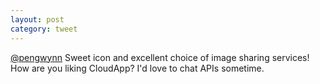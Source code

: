 ```yaml
---
layout: post
category: tweet
---
```

[@pengwynn](http://twitter.com/pengwynn) Sweet icon and excellent choice of image sharing services! How are you liking CloudApp? I'd love to chat APIs sometime.
